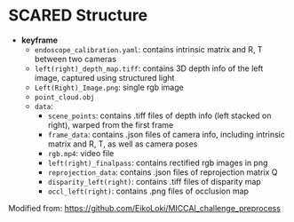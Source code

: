 # SCARED Structure

- **keyframe**
  - `endoscope_calibration.yaml`: contains intrinsic matrix and R, T between two cameras
  - `left(right)_depth_map.tiff`: contains 3D depth info of the left image, captured using structured light
  - `Left(Right)_Image.png`: single rgb image
  - `point_cloud.obj`
  - `data`:
    - `scene_points`: contains .tiff files of depth info (left stacked on right), warped from the first frame
    - `frame_data`: contains .json files of camera info, including intrinsic matrix and R, T, as well as camera poses
    - `rgb.mp4`: video file
    - `left(right)_finalpass`: contains rectified rgb images in png
    - `reprojection_data`: contains .json files of reprojection matrix Q
    - `disparity_left(right)`: contains .tiff files of disparity map
    - `occl_left(right)`: contains .png files of occlusion map

Modified from: https://github.com/EikoLoki/MICCAI_challenge_preprocess
